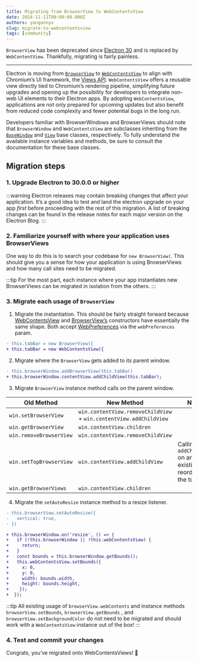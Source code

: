 ```yaml
---
title: Migrating from BrowserView to WebContentsView
date: 2024-11-11T00:00:00.000Z
authors: yangannyx
slug: migrate-to-webcontentsview
tags: [community]
---
```


`BrowserView` has been deprecated since [Electron 30](http://www.electronjs.org/blog/electron-30-0) and is replaced by `WebContentView`. Thankfully, migrating is fairly painless.

---

Electron is moving from [`BrowserView`](https://www.electronjs.org/docs/latest/api/browser-view) to [`WebContentsView`](https://www.electronjs.org/docs/latest/api/web-contents-view) to align with Chromium’s UI framework, the [Views API](https://www.chromium.org/chromium-os/developer-library/guides/views/intro/). `WebContentsView` offers a reusable view directly tied to Chromium’s rendering pipeline, simplifying future upgrades and opening up the possibility for developers to integrate non-web UI elements to their Electron apps. By adopting `WebContentsView`, applications are not only prepared for upcoming updates but also benefit from reduced code complexity and fewer potential bugs in the long run.

Developers familiar with BrowserWindows and BrowserViews should note that `BrowserWindow` and `WebContentsView` are subclasses inheriting from the [`BaseWindow`](https://www.electronjs.org/docs/latest/api/base-window) and [`View`](https://www.electronjs.org/docs/latest/api/view) base classes, respectively. To fully understand the available instance variables and methods, be sure to consult the documentation for these base classes.

## Migration steps

### 1. Upgrade Electron to 30.0.0 or higher

:::warning
Electron releases may contain breaking changes that affect your application. It’s a good idea to test and land the electron upgrade on your app _first_ before proceeding with the rest of this migration. A list of breaking changes can be found in the release notes for each major version on the Electron Blog.
:::

### 2. Familiarize yourself with where your application uses BrowserViews

One way to do this is to search your codebase for `new BrowserView(`. This should give you a sense for how your application is using BrowserViews and how many call sites need to be migrated.

:::tip
For the most part, each instance where your app instantiates new BrowserViews can be migrated in isolation from the others.
:::

### 3. Migrate each usage of `BrowserView`

1.  Migrate the instantiation. This should be fairly straight forward because [WebContentsView](https://www.electronjs.org/docs/latest/api/web-contents-view#new-webcontentsviewoptions) and [BrowserView’s](https://www.electronjs.org/docs/latest/api/browser-view#new-browserviewoptions-experimental-deprecated) constructors have essentially the same shape. Both accept [WebPreferences](https://www.electronjs.org/docs/latest/api/structures/web-preferences) via the `webPreferences` param.

```diff
- this.tabBar = new BrowserView({
+ this.tabBar = new WebContentsView({
```

2.  Migrate where the `BrowserView` gets added to its parent window.

```diff
- this.browserWindow.addBrowserView(this.tabBar)
+ this.browserWindow.contentView.addChildView(this.tabBar);
```

3.  Migrate `BrowserView` instance method calls on the parent window.

| Old Method              | New Method                                                         | Notes                                                              |
| ----------------------- | ------------------------------------------------------------------ | ------------------------------------------------------------------ |
| `win.setBrowserView`    | `win.contentView.removeChildView` + `win.contentView.addChildView` |                                                                    |
| `win.getBrowserView`    | `win.contentView.children`                                         |                                                                    |
| `win.removeBrowserView` | `win.contentView.removeChildView`                                  |                                                                    |
| `win.setTopBrowserView` | `win.contentView.addChildView`                                     | Calling `addChildView` on an existing view reorders it to the top. |
| `win.getBrowserViews`   | `win.contentView.children`                                         |                                                                    |

4. Migrate the `setAutoResize` instance method to a resize listener.

```diff
- this.browserView.setAutoResize({
-   vertical: true,
- })

+ this.browserWindow.on('resize', () => {
+   if (!this.browserWindow || !this.webContentsView) {
+     return;
+   }
+   const bounds = this.browserWindow.getBounds();
+   this.webContentsView.setBounds({
+     x: 0,
+     y: 0,
+     width: bounds.width,
+     height: bounds.height,
+    });
+  });
```

:::tip
All existing usage of `browserView.webContents` and instance methods `browserView.setBounds`, `browserView.getBounds` , and `browserView.setBackgroundColor` do not need to be migrated and should work with a `WebContentsView` instance out of the box!
:::

### 4. Test and commit your changes

Congrats, you’ve migrated onto WebContentsViews! 🎉
